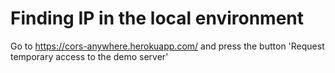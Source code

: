 # Finding IP in the local environment
Go to https://cors-anywhere.herokuapp.com/ and press the button 'Request temporary access to the demo server'
